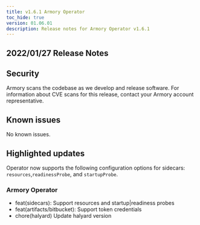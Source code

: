 ```yaml
---
title: v1.6.1 Armory Operator
toc_hide: true
version: 01.06.01
description: Release notes for Armory Operator v1.6.1
---
```


## 2022/01/27 Release Notes

## Security

Armory scans the codebase as we develop and release software. For information about CVE scans for this release, contact your Armory account representative.

## Known issues

No known issues.

## Highlighted updates

Operator now supports the following configuration options for sidecars: `resources`,`readinessProbe`,  and `startupProbe`.

### Armory Operator

* feat(sidecars): Support resources and startup|readiness probes
* feat(artifacts/bitbucket): Support token credentials
* chore(halyard) Update halyard version